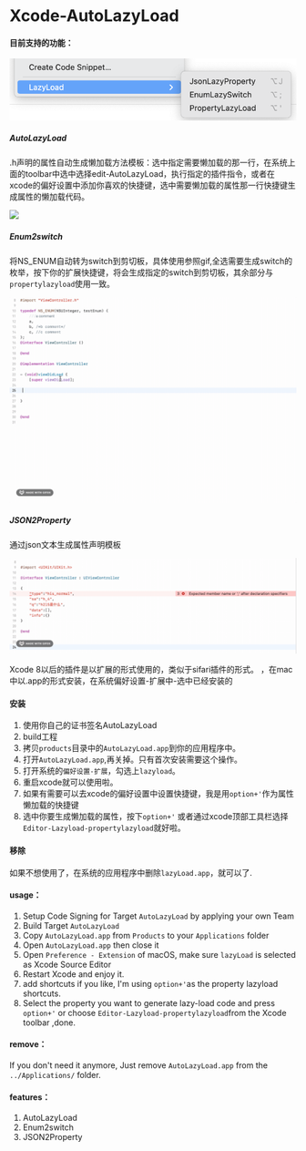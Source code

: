 # Xcode-AutoLazyLoad

#### 目前支持的功能：

 ![5f9c4cacd10ae74293566d4a908b5441](https://github.com/Dtheme/Xcode-AutoLazyLoad/blob/master/gif/5f9c4cacd10ae74293566d4a908b5441.png)

##### AutoLazyLoad 

.h声明的属性自动生成懒加载方法模板：选中指定需要懒加载的那一行，在系统上面的toolbar中选中选择edit-AutoLazyLoad，执行指定的插件指令，或者在xcode的偏好设置中添加你喜欢的快捷键，选中需要懒加载的属性那一行快捷键生成属性的懒加载代码。

![](https://github.com/Dtheme/Xcode-AutoLazyLoad/blob/master/gif/lazyload.gif)

##### Enum2switch

将NS_ENUM自动转为switch到剪切板，具体使用参照gif,全选需要生成switch的枚举，按下你的扩展快捷键，将会生成指定的switch到剪切板，其余部分与`propertylazyload`使用一致。

![](https://github.com/Dtheme/Xcode-AutoLazyLoad/blob/master/gif/quickEnum.gif)

##### JSON2Property

通过json文本生成属性声明模板

![](https://github.com/Dtheme/Xcode-AutoLazyLoad/blob/master/gif/json2property.gif)

 

Xcode 8以后的插件是以扩展的形式使用的，类似于sifari插件的形式。
，在mac中以.app的形式安装，在系统偏好设置-扩展中-选中已经安装的

#### 安装

1. 使用你自己的证书签名AutoLazyLoad
2. build工程
3. 拷贝`products`目录中的`AutoLazyLoad.app`到你的应用程序中。
4. 打开`AutoLazyLoad.app`,再关掉。只有首次安装需要这个操作。
5. 打开系统的`偏好设置-扩展`，勾选上`lazyload`。
6. 重启xcode就可以使用啦。
7. 如果有需要可以去xcode的偏好设置中设置快捷键，我是用`option+'`作为属性懒加载的快捷键
8. 选中你要生成懒加载的属性，按下`option+'` 或者通过xcode顶部工具栏选择`Editor-Lazyload-propertylazyload`就好啦。

#### 移除

如果不想使用了，在系统的应用程序中删除`lazyLoad.app`，就可以了.



#### usage：

1. Setup Code Signing for Target `AutoLazyLoad` by applying your own Team
2. Build Target `AutoLazyLoad`
3. Copy `AutoLazyLoad.app` from `Products` to your `Applications` folder
4. Open `AutoLazyLoad.app` then close it
5. Open `Preference - Extension` of macOS, make sure `lazyLoad` is selected as Xcode Source Editor
6. Restart Xcode and enjoy it.
7. add shortcuts if you like, I'm using `option+'`as the property lazyload shortcuts.
8. Select the property you want to generate lazy-load code and press `option+'` or choose `Editor-Lazyload-propertylazyload`from the Xcode toolbar ,done.

#### remove：

If you don't need it anymore, Just remove  `AutoLazyLoad.app` from the `../Applications/` folder.



#### features： 

1. AutoLazyLoad
2. Enum2switch
2. JSON2Property

